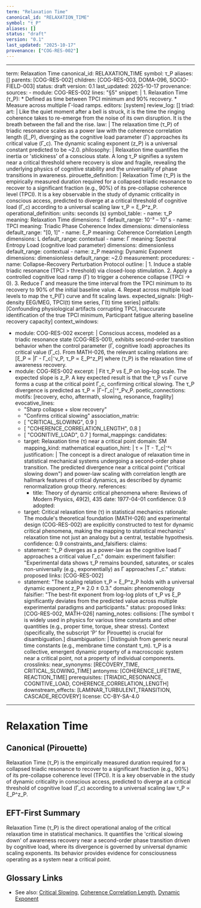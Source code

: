 ```yaml
---
term: "Relaxation Time"
canonical_id: "RELAXATION_TIME"
symbol: "τ_P"
aliases: []
status: "draft"
version: "0.1"
last_updated: "2025-10-17"
provenance: ["COG-RES-002"]
---
```


---
term: Relaxation Time
canonical_id: RELAXATION_TIME
symbol: τ_P
aliases: []
parents: [COG-RES-002]
children: [COG-RES-003, DOMA-096, SOCIO-FIELD-003]
status: draft
version: 0.1
last_updated: 2025-10-17
provenance:
  sources:
    - module: COG-RES-002
      lines: "§5"
      snippet: |
        1. Relaxation Time (τ_P):
           * Defined as time between TPCI minimum and 90% recovery.
           * Measure across multiple Γ-load ramps.
  editors: [system]
  review_log: []
triad:
  art: |
    Like the quiet moment after a bell is struck, it is the time the ringing coherence takes to re-emerge from the noise of its own disruption. It is the breath between the fall and the rise.
  law: |
    The relaxation time (τ_P) of triadic resonance scales as a power law with the coherence correlation length (ξ_P), diverging as the cognitive load parameter (Γ) approaches its critical value (Γ_c). The dynamic scaling exponent (z_P) is a universal constant predicted to be ~2.0.
  philosophy: |
    Relaxation time quantifies the inertia or 'stickiness' of a conscious state. A long τ_P signifies a system near a critical threshold where recovery is slow and fragile, revealing the underlying physics of cognitive stability and the universality of phase transitions in awareness.
pirouette_definition: |
  Relaxation Time (τ_P) is the empirically measured duration required for a collapsed triadic resonance to recover to a significant fraction (e.g., 90%) of its pre-collapse coherence level (TPCI). It is a key observable in the study of dynamic criticality in conscious access, predicted to diverge at a critical threshold of cognitive load (Γ_c) according to a universal scaling law τ_P ∝ ξ_P^z_P.
operational_definition:
  units: seconds (s)
  symbol_table:
    - name: τ_P
      meaning: Relaxation Time
      dimensions: T
      default_range: 10⁻³ – 10¹ s
    - name: TPCI
      meaning: Triadic Phase Coherence Index
      dimensions: dimensionless
      default_range: "[0, 1]"
    - name: ξ_P
      meaning: Coherence Correlation Length
      dimensions: L
      default_range: contextual
    - name: Γ
      meaning: Spectral Entropy Load (cognitive load parameter)
      dimensions: dimensionless
      default_range: contextual
    - name: z_P
      meaning: Dynamic Exponent
      dimensions: dimensionless
      default_range: ~2.0
  measurement:
    procedures:
      - name: Collapse-Recovery Perturbation Protocol
        outline: |
          1. Induce a stable triadic resonance (TPCI > threshold) via closed-loop stimulation.
          2. Apply a controlled cognitive load ramp (Γ) to trigger a coherence collapse (TPCI → 0).
          3. Reduce Γ and measure the time interval from the TPCI minimum to its recovery to 90% of the initial baseline value.
          4. Repeat across multiple load levels to map the τ_P(Γ) curve and fit scaling laws.
        expected_signals: [High-density EEG/MEG, TPCI(t) time series, Γ(t) time series]
        pitfalls: [Confounding physiological artifacts corrupting TPCI, Inaccurate identification of the true TPCI minimum, Participant fatigue altering baseline recovery capacity]
context_windows:
  - module: COG-RES-002
    excerpt: |
      Conscious access, modeled as a triadic resonance state (COG-RES-001), exhibits second-order transition behavior when the control parameter (Γ, cognitive load) approaches its critical value (Γ_c). From MATH-026, the relevant scaling relations are: [ξ_P ∝ |Γ - Γ_c|⁻ν_P, τ_P ∝ ξ_P^z_P] where (τ_P) is the relaxation time of awareness recovery.
  - module: COG-RES-002
    excerpt: |
      Fit τ_P vs ξ_P on log–log scale. The expected slope is z_P. A key expected result is that the τ_P vs Γ curve forms a cusp at the critical point Γ_c, confirming critical slowing. The τ_P divergence is predicted as τ_P ∝ |Γ−Γ_c|⁻ᶻ_Pν_P.
poetic_connections:
  motifs: [recovery, echo, aftermath, slowing, resonance, fragility]
  evocative_lines:
    - "Sharp collapse + slow recovery"
    - "Confirms critical slowing"
  association_matrix:
    - [ "CRITICAL_SLOWING", 0.9 ]
    - [ "COHERENCE_CORRELATION_LENGTH", 0.8 ]
    - [ "COGNITIVE_LOAD", 0.7 ]
formal_mappings:
  candidates:
    - target: Relaxation time (τ) near a critical point
      domain: SM
      mapping_kind: mathematical
      equation_hint: |
        τ ∝ |T - T_c|⁻ᶻᶼ
      justification: |
        The concept is a direct analogue of relaxation time in statistical mechanical systems undergoing a second-order phase transition. The predicted divergence near a critical point ("critical slowing down") and power-law scaling with correlation length are hallmark features of critical dynamics, as described by dynamic renormalization group theory.
      references:
        - title: Theory of dynamic critical phenomena
          where: Reviews of Modern Physics, 49(2), 435
          date: 1977-04-01
      confidence: 0.9
  adopted:
    - target: Critical relaxation time (τ) in statistical mechanics
      rationale: The module's theoretical foundation (MATH-026) and experimental design (COG-RES-002) are explicitly constructed to test for dynamic critical phenomena, making the mapping to statistical mechanics' relaxation time not just an analogy but a central, testable hypothesis.
      confidence: 0.9
constraints_and_falsifiers:
  claims:
    - statement: "τ_P diverges as a power-law as the cognitive load Γ approaches a critical value Γ_c."
      domain: experiment
      falsifier: "Experimental data shows τ_P remains bounded, saturates, or scales non-universally (e.g., exponentially) as Γ approaches Γ_c."
      status: proposed
      links: [COG-RES-002]
    - statement: "The scaling relation τ_P ∝ ξ_P^z_P holds with a universal dynamic exponent z_P ≈ 2.0 ± 0.3."
      domain: phenomenology
      falsifier: "The best-fit exponent from log-log plots of τ_P vs ξ_P significantly deviates from the predicted value across multiple experimental paradigms and participants."
      status: proposed
      links: [COG-RES-002, MATH-026]
naming_notes:
  collisions: [The symbol τ is widely used in physics for various time constants and other quantities (e.g., proper time, torque, shear stress). Context (specifically, the subscript 'P' for Pirouette) is crucial for disambiguation.]
  disambiguation: |
    Distinguish from generic neural time constants (e.g., membrane time constant τ_m). τ_P is a collective, emergent dynamic property of a macroscopic system near a critical point, not a property of individual components.
crosslinks:
  near_synonyms: [RECOVERY_TIME, CRITICAL_SLOWING_TIME]
  antonyms: [COHERENCE_LIFETIME, REACTION_TIME]
  prerequisites: [TRIADIC_RESONANCE, COGNITIVE_LOAD, COHERENCE_CORRELATION_LENGTH]
  downstream_effects: [LAMINAR_TURBULENT_TRANSITION, CASCADE_RECOVERY]
license: CC-BY-SA-4.0
---

# Relaxation Time

## Canonical (Pirouette)
Relaxation Time (τ_P) is the empirically measured duration required for a collapsed triadic resonance to recover to a significant fraction (e.g., 90%) of its pre-collapse coherence level (TPCI). It is a key observable in the study of dynamic criticality in conscious access, predicted to diverge at a critical threshold of cognitive load (Γ_c) according to a universal scaling law τ_P ∝ ξ_P^z_P.

## EFT-First Summary
Relaxation Time (τ_P) is the direct operational analog of the critical relaxation time in statistical mechanics. It quantifies the 'critical slowing down' of awareness recovery near a second-order phase transition driven by cognitive load, where its divergence is governed by universal dynamic scaling exponents. Its behavior provides evidence for consciousness operating as a system near a critical point.

## Glossary Links
- See also: [Critical Slowing](./CRITICAL_SLOWING.md), [Coherence Correlation Length](./COHERENCE_CORRELATION_LENGTH.md), [Dynamic Exponent](./DYNAMIC_EXPONENT.md)